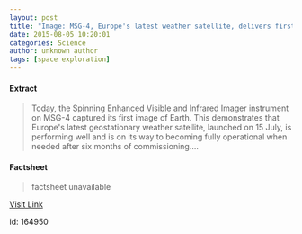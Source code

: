 ```yaml
---
layout: post
title: "Image: MSG-4, Europe's latest weather satellite, delivers first image"
date: 2015-08-05 10:20:01
categories: Science
author: unknown author
tags: [space exploration]
---
```



#### Extract
>Today, the Spinning Enhanced Visible and Infrared Imager instrument on MSG-4 captured its first image of Earth. This demonstrates that Europe's latest geostationary weather satellite, launched on 15 July, is performing well and is on its way to becoming fully operational when needed after six months of commissioning....

#### Factsheet
>factsheet unavailable

[Visit Link](http://phys.org/news/2015-08-image-msg-europe-latest-weather.html)

id:  164950


